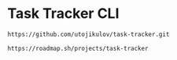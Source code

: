 # Task Tracker CLI

   ```bash
https://github.com/utojikulov/task-tracker.git
   ```
``` bash
https://roadmap.sh/projects/task-tracker
```
